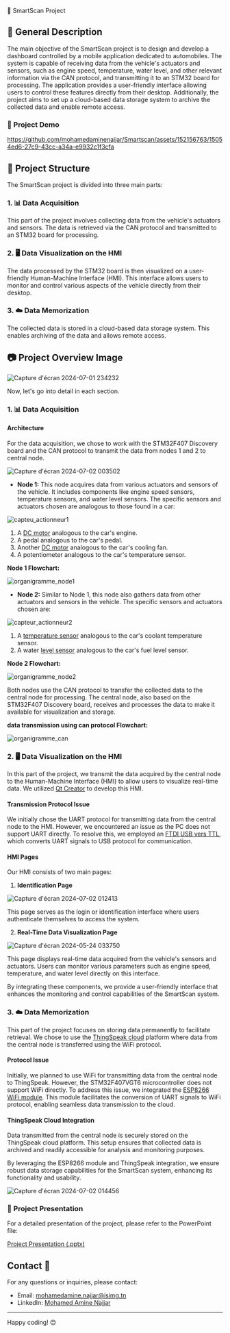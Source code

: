 🚗 SmartScan Project

## 🌟 General Description
The main objective of the SmartScan project is to design and develop a dashboard controlled by a mobile application dedicated to automobiles. The system is capable of receiving data from the vehicle's actuators and sensors, such as engine speed, temperature, water level, and other relevant information via the CAN protocol, and transmitting it to an STM32 board for processing. The application provides a user-friendly interface allowing users to control these features directly from their desktop. Additionally, the project aims to set up a cloud-based data storage system to archive the collected data and enable remote access.

### 🎥 Project Demo


https://github.com/mohamedaminenajjar/Smartscan/assets/152156763/15054ed6-27c9-43cc-a34a-e9932c1f3cfa


## 📁 Project Structure
The SmartScan project is divided into three main parts:

### 1. 📊 Data Acquisition
This part of the project involves collecting data from the vehicle's actuators and sensors. The data is retrieved via the CAN protocol and transmitted to an STM32 board for processing.

### 2. 🖥️ Data Visualization on the HMI
The data processed by the STM32 board is then visualized on a user-friendly Human-Machine Interface (HMI). This interface allows users to monitor and control various aspects of the vehicle directly from their desktop.

### 3. ☁️ Data Memorization
The collected data is stored in a cloud-based data storage system. This enables archiving of the data and allows remote access.

## 📷 Project Overview Image


![Capture d'écran 2024-07-01 234232](https://github.com/mohamedaminenajjar/Smartscan/assets/152156763/1f6db4e9-ae3b-4eb1-8abd-d40304ab9aa6)


Now, let's go into detail in each section.

### 1. 📊 Data Acquisition

#### Architecture

For the data acquisition, we chose to work with the STM32F407 Discovery board and the CAN protocol to transmit the data from nodes 1 and 2 to central node.

![Capture d'écran 2024-07-02 003502](https://github.com/mohamedaminenajjar/Smartscan/assets/152156763/368e4252-6b97-47d8-94f8-5e6ee869fb9a)


- **Node 1:** This node acquires data from various actuators and sensors of the vehicle. It includes components like engine speed sensors, temperature sensors, and water level sensors. The specific sensors and actuators chosen are analogous to those found in a car:
 
![capteu_actionneur1](https://github.com/mohamedaminenajjar/Smartscan/assets/152156763/8e7cf161-87c7-4ec7-8a2c-2438844d89f2)

 1. A [DC motor](https://www.smart-cube.biz/produit/moteur-n20-12v-1000-rpm/) analogous to the car's engine.
  2. A pedal analogous to the car's pedal.
  3. Another [DC motor](https://www.smart-cube.biz/produit/moteur-n20-12v-1000-rpm/) analogous to the car's cooling fan.
  4. A potentiometer analogous to the car's temperature sensor.

 **Node 1 Flowchart:**

![organigramme_node1](https://github.com/mohamedaminenajjar/Smartscan/assets/152156763/650a8326-232b-4662-9484-68c3bcc75bec)


- **Node 2:** Similar to Node 1, this node also gathers data from other actuators and sensors in the vehicle. The specific sensors and actuators chosen are:


![capteur_actionneur2](https://github.com/mohamedaminenajjar/Smartscan/assets/152156763/ad785be6-c150-48d7-88a9-7a836ad83a8b)


  1. A [temperature sensor](https://www.smart-cube.biz/produit/module-dht11/) analogous to the car's coolant temperature sensor.
  2. A water [level sensor](https://www.smart-cube.biz/produit/capteur-de-niveau-pour-les-liquides/) analogous to the car's fuel level sensor.

 **Node 2 Flowchart:**

![organigramme_node2](https://github.com/mohamedaminenajjar/Smartscan/assets/152156763/8267ff65-dfdd-4734-831c-660ceb89e0ea)


Both nodes use the CAN protocol to transfer the collected data to the central node for processing. The central node, also based on the STM32F407 Discovery board, receives and processes the data to make it available for visualization and storage.

 **data transmission using can protocol Flowchart:**

![organigramme_can](https://github.com/mohamedaminenajjar/Smartscan/assets/152156763/a624d08e-cd64-4cca-95be-2bd2d008a2cd)

### 2. 🖥️ Data Visualization on the HMI
In this part of the project, we transmit the data acquired by the central node to the Human-Machine Interface (HMI) to allow users to visualize real-time data. We utilized [Qt Creator](https://www.qt.io/product/development-tools) to develop this HMI.

#### Transmission Protocol Issue
We initially chose the UART protocol for transmitting data from the central node to the HMI. However, we encountered an issue as the PC does not support UART directly. To resolve this, we employed an [FTDI USB vers TTL](https://souilah-electronique.tn/modules-et-capteurs/120-module-adaptateur-serie-ft232rl-usb-vers-ttl-5v-33v-pour-arduino.html), which converts UART signals to USB protocol for communication.

#### HMI Pages
Our HMI consists of two main pages:

1. **Identification Page**

![Capture d'écran 2024-07-02 012413](https://github.com/mohamedaminenajjar/Smartscan/assets/152156763/982a487f-bc91-4fd6-bc48-af72e248b50d)

   This page serves as the login or identification interface where users authenticate themselves to access the system.

2. **Real-Time Data Visualization Page**

![Capture d'écran 2024-05-24 033750](https://github.com/mohamedaminenajjar/Smartscan/assets/152156763/67ad25ca-2d79-44b8-a70e-11d025704f34)

   This page displays real-time data acquired from the vehicle's sensors and actuators. Users can monitor various parameters such as engine speed, temperature, and water level directly on this interface.

By integrating these components, we provide a user-friendly interface that enhances the monitoring and control capabilities of the SmartScan system.

### 3. ☁️ Data Memorization
This part of the project focuses on storing data permanently to facilitate retrieval. We chose to use the [ThingSpeak cloud](https://thingspeak.com) platform where data from the central node is transferred using the WiFi protocol.

#### Protocol Issue
Initially, we planned to use WiFi for transmitting data from the central node to ThingSpeak. However, the STM32F407VGT6 microcontroller does not support WiFi directly. To address this issue, we integrated the [ESP8266 WiFi module](https://www.didactico.tn/produit/module-wifi-esp-01-esp8266-2/). This module facilitates the conversion of UART signals to WiFi protocol, enabling seamless data transmission to the cloud.

#### ThingSpeak Cloud Integration
Data transmitted from the central node is securely stored on the ThingSpeak cloud platform. This setup ensures that collected data is archived and readily accessible for analysis and monitoring purposes.

By leveraging the ESP8266 module and ThingSpeak integration, we ensure robust data storage capabilities for the SmartScan system, enhancing its functionality and usability.

![Capture d'écran 2024-07-02 014456](https://github.com/mohamedaminenajjar/Smartscan/assets/152156763/82b7b761-f987-4152-b318-abadee542d0f)

### 📄 Project Presentation
For a detailed presentation of the project, please refer to the PowerPoint file:

[Project Presentation (.pptx)](link_to_your_presentation.pptx)

## Contact 📧

For any questions or inquiries, please contact:
- Email: [mohamedamine.najjar@isimg.tn](https://mail.google.com/mail/u/0/?fs=1&tf=cm&source=mailto&to=mohamedamine.najjar@isimg.tn)
- LinkedIn: [Mohamed Amine Najjar](https://www.linkedin.com/in/mohamed-amine-najjar-2808a726b/)

---

Happy coding! 😊
